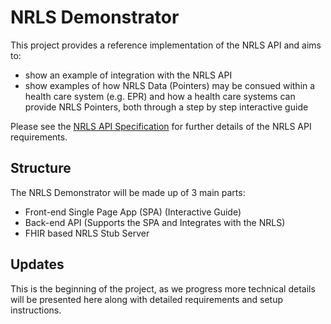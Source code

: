# NRLS Demonstrator

This project provides a reference implementation of the NRLS API and aims to:
* show an example of integration with the NRLS API
* show examples of how NRLS Data (Pointers) may be consued within a health care system (e.g. EPR) and how a health care systems can provide NRLS Pointers, both through a step by step interactive guide

Please see the [NRLS API Specification](https://nhsconnect.github.io/FHIR-NRLS-API/) for further details of the NRLS API requirements.

## Structure
The NRLS Demonstrator will be made up of 3 main parts:
* Front-end Single Page App (SPA) (Interactive Guide)
* Back-end API (Supports the SPA and Integrates with the NRLS)
* FHIR based NRLS Stub Server

## Updates
This is the beginning of the project, as we progress more technical details will be presented here along with detailed requirements and setup instructions.  